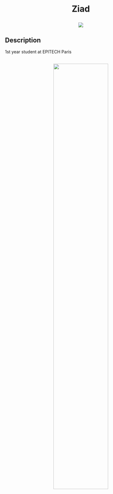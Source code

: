 <h1><p align="center">Ziad</p>

<!-- <p align="center">
    <a href="https://github.com/ZiadBengherabi">
        <img src="https://gpvc.arturio.dev/ZiadBengherabi">
    </a>
</p> -->

<p align="center">
    <a href="https://www.linkedin.com/in/ziad-bengherabi-6428502a6/">
        <img src="https://img.shields.io/badge/LinkedIn-0077B5?style=for-the-badge&logo=linkedin&logoColor=white">
    </a>
</p>

## Description
1st year student at EPITECH Paris

<p align='center'>
  <br/>
  <img src="https://github-readme-stats.vercel.app/api/top-langs/?username=ZiadBengherabi&theme=radical&layout=compact&langs_count=6" width="60%" />
</p>